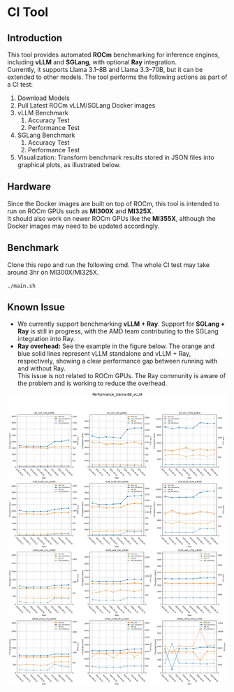 # CI Tool
## Introduction
This tool provides automated **ROCm** benchmarking for inference engines, including **vLLM** and **SGLang**, with optional **Ray** integration.  
Currently, it supports Llama 3.1–8B and Llama 3.3–70B, but it can be extended to other models.
The tool performs the following actions as part of a CI test:
1. Download Models
2. Pull Latest ROCm vLLM/SGLang Docker images
3. vLLM Benchmark
   1. Accuracy Test
   2. Performance Test
4. SGLang Benchmark
   1. Accuracy Test
   2. Performance Test
5. Visualization: Transform benchmark results stored in JSON files into graphical plots, as illustrated below.

## Hardware
Since the Docker images are built on top of ROCm, this tool is intended to run on ROCm GPUs such as **MI300X** and **MI325X**.  
It should also work on newer ROCm GPUs like the **MI355X**, although the Docker images may need to be updated accordingly.

## Benchmark
Clone this repo and run the following cmd. The whole CI test may take around 3hr on MI300X/MI325X.
```
./main.sh
```

## Known Issue
*  We currently support benchmarking **vLLM + Ray**. Support for **SGLang + Ray** is still in progress, with the AMD team contributing to the SGLang integration into Ray.  
* **Ray overhead:** See the example in the figure below. The orange and blue solid lines represent vLLM standalone and vLLM + Ray, respectively, showing a clear performance gap between running with and without Ray.  
  This issue is not related to ROCm GPUs. The Ray community is aware of the problem and is working to reduce the overhead.

![hello](Figures/Performance_Llama-8B_vLLM.jpg) 
